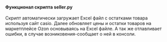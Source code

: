 #### Функционал скрипта seller.py

Скрипт автоматически загружает Excel файл с остатками товара используя сайт casio. Далее обновляет цены и остатки товаров на маркетплейсе Ozon основываясь на Excel файле. А так же отлавливает ошибки, в случае возниковения-сообщает о ней в консоли.